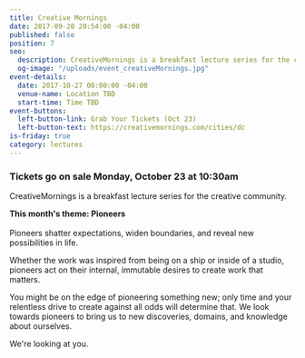```yaml
---
title: Creative Mornings
date: 2017-09-20 20:54:00 -04:00
published: false
position: 7
seo:
  description: CreativeMornings is a breakfast lecture series for the creative community.
  og-image: "/uploads/event_creativeMornings.jpg"
event-details:
  date: 2017-10-27 00:00:00 -04:00
  venue-name: Location TBD
  start-time: Time TBD
event-buttons:
  left-button-link: Grab Your Tickets (Oct 23)
  left-button-text: https://creativemornings.com/cities/dc
is-friday: true
category: lectures
---
```


### Tickets go on sale Monday, October 23 at 10:30am

CreativeMornings is a breakfast lecture series for the creative community.

**This month's theme: Pioneers**\
\
Pioneers shatter expectations, widen boundaries, and reveal new possibilities in life.

Whether the work was inspired from being on a ship or inside of a studio, pioneers act on their internal, immutable desires to create work that matters.

You might be on the edge of pioneering something new; only time and your relentless drive to create against all odds will determine that. We look towards pioneers to bring us to new discoveries, domains, and knowledge about ourselves.

We're looking at you.